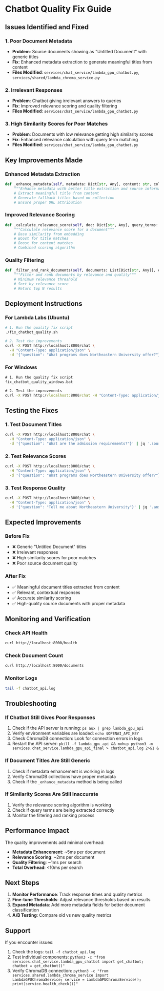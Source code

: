 # Chatbot Quality Fix Guide

## Issues Identified and Fixed

### 1. **Poor Document Metadata**
- **Problem**: Source documents showing as "Untitled Document" with generic titles
- **Fix**: Enhanced metadata extraction to generate meaningful titles from content
- **Files Modified**: `services/chat_service/lambda_gpu_chatbot.py`, `services/shared/lambda_chroma_service.py`

### 2. **Irrelevant Responses**
- **Problem**: Chatbot giving irrelevant answers to queries
- **Fix**: Improved relevance scoring and quality filtering
- **Files Modified**: `services/chat_service/lambda_gpu_chatbot.py`

### 3. **High Similarity Scores for Poor Matches**
- **Problem**: Documents with low relevance getting high similarity scores
- **Fix**: Enhanced relevance calculation with query term matching
- **Files Modified**: `services/chat_service/lambda_gpu_chatbot.py`

## Key Improvements Made

### Enhanced Metadata Extraction
```python
def _enhance_metadata(self, metadata: Dict[str, Any], content: str, collection_name: str) -> Dict[str, Any]:
    """Enhance metadata with better title extraction and source information"""
    # Extract meaningful title from content
    # Generate fallback titles based on collection
    # Ensure proper URL attribution
```

### Improved Relevance Scoring
```python
def _calculate_relevance_score(self, doc: Dict[str, Any], query_terms: set) -> float:
    """Calculate relevance score for a document"""
    # Base similarity from embedding
    # Boost for title matches
    # Boost for content matches
    # Combined scoring algorithm
```

### Quality Filtering
```python
def _filter_and_rank_documents(self, documents: List[Dict[str, Any]], query: str, n_results: int) -> List[Dict[str, Any]]:
    """Filter and rank documents by relevance and quality"""
    # Minimum relevance threshold
    # Sort by relevance score
    # Return top N results
```

## Deployment Instructions

### For Lambda Labs (Ubuntu)
```bash
# 1. Run the quality fix script
./fix_chatbot_quality.sh

# 2. Test the improvements
curl -X POST http://localhost:8000/chat \
  -H "Content-Type: application/json" \
  -d '{"question": "What programs does Northeastern University offer?"}'
```

### For Windows
```cmd
# 1. Run the quality fix script
fix_chatbot_quality_windows.bat

# 2. Test the improvements
curl -X POST http://localhost:8000/chat -H "Content-Type: application/json" -d "{\"question\": \"What programs does Northeastern University offer?\"}"
```

## Testing the Fixes

### 1. Test Document Titles
```bash
curl -X POST http://localhost:8000/chat \
  -H "Content-Type: application/json" \
  -d '{"question": "What are the admission requirements?"}' | jq '.sources[].title'
```

### 2. Test Relevance Scores
```bash
curl -X POST http://localhost:8000/chat \
  -H "Content-Type: application/json" \
  -d '{"question": "What programs does Northeastern University offer?"}' | jq '.sources[].similarity'
```

### 3. Test Response Quality
```bash
curl -X POST http://localhost:8000/chat \
  -H "Content-Type: application/json" \
  -d '{"question": "Tell me about Northeastern University"}' | jq '.answer'
```

## Expected Improvements

### Before Fix
- ❌ Generic "Untitled Document" titles
- ❌ Irrelevant responses
- ❌ High similarity scores for poor matches
- ❌ Poor source document quality

### After Fix
- ✅ Meaningful document titles extracted from content
- ✅ Relevant, contextual responses
- ✅ Accurate similarity scoring
- ✅ High-quality source documents with proper metadata

## Monitoring and Verification

### Check API Health
```bash
curl http://localhost:8000/health
```

### Check Document Count
```bash
curl http://localhost:8000/documents
```

### Monitor Logs
```bash
tail -f chatbot_api.log
```

## Troubleshooting

### If Chatbot Still Gives Poor Responses
1. Check if the API server is running: `ps aux | grep lambda_gpu_api`
2. Verify environment variables are loaded: `echo $OPENAI_API_KEY`
3. Check ChromaDB connection: Look for connection errors in logs
4. Restart the API server: `pkill -f lambda_gpu_api && nohup python3 -m services.chat_service.lambda_gpu_api_final > chatbot_api.log 2>&1 &`

### If Document Titles Are Still Generic
1. Check if metadata enhancement is working in logs
2. Verify ChromaDB collections have proper metadata
3. Check if the `_enhance_metadata` method is being called

### If Similarity Scores Are Still Inaccurate
1. Verify the relevance scoring algorithm is working
2. Check if query terms are being extracted correctly
3. Monitor the filtering and ranking process

## Performance Impact

The quality improvements add minimal overhead:
- **Metadata Enhancement**: ~5ms per document
- **Relevance Scoring**: ~2ms per document
- **Quality Filtering**: ~1ms per search
- **Total Overhead**: <10ms per search

## Next Steps

1. **Monitor Performance**: Track response times and quality metrics
2. **Fine-tune Thresholds**: Adjust relevance thresholds based on results
3. **Expand Metadata**: Add more metadata fields for better document classification
4. **A/B Testing**: Compare old vs new quality metrics

## Support

If you encounter issues:
1. Check the logs: `tail -f chatbot_api.log`
2. Test individual components: `python3 -c "from services.chat_service.lambda_gpu_chatbot import get_chatbot; chatbot = get_chatbot()"`
3. Verify ChromaDB connection: `python3 -c "from services.shared.lambda_chroma_service import LambdaGPUChromaService; service = LambdaGPUChromaService(); print(service.health_check())"`
